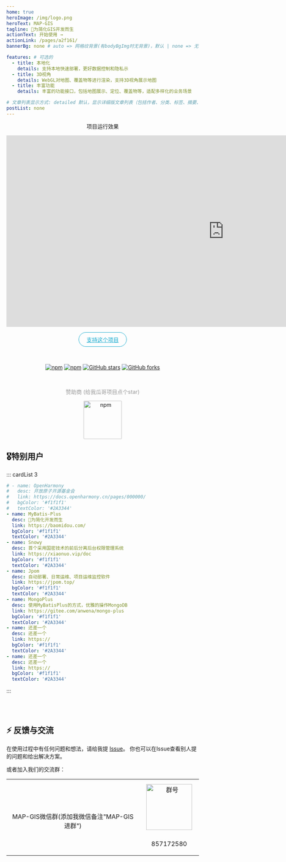 ```yaml
---
home: true
heroImage: /img/logo.png
heroText: MAP-GIS
tagline: 🚀为简化GIS开发而生
actionText: 开始使用 →
actionLink: /pages/a2f161/
bannerBg: none # auto => 网格纹背景(有bodyBgImg时无背景)，默认 | none => 无 | '大图地址' | background: 自定义背景样式       提示：如发现文本颜色不适应你的背景时可以到palette.styl修改$bannerTextColor变量

features: # 可选的
  - title: 本地化
    details: 支持本地快速部署，更好数据控制和隐私示
  - title: 3D视角
    details: WebGL对地图、覆盖物等进行渲染，支持3D视角展示地图
  - title: 丰富功能
    details: 丰富的功能接口，包括地图展示、定位、覆盖物等，适配多样化的业务场景

# 文章列表显示方式: detailed 默认，显示详细版文章列表（包括作者、分类、标签、摘要、分页等）| simple => 显示简约版文章列表（仅标题和日期）| none 不显示文章列表
postList: none
---
```

<p>
	<p align="center">项目运行效果</p>
    <iframe width="1138px"  height="500px"   frameborder="no" scrolling="no" allowtransparency="yes"src="https://lbs.baidu.com/jsdemo/demo/webgl2_1.htm">
    </iframe>
</p>

<p align="center">
  <a class="become-sponsor" href="/pages/1b12ed/">支持这个项目</a>
</p>

<style>
.become-sponsor {
  padding: 8px 20px;
  display: inline-block;
  color: #11a8cd;
  border-radius: 30px;
  box-sizing: border-box;
  border: 1px solid #11a8cd;
}
</style>




<br/>
<p align="center">
      <a href="https://github.com/fuce1314/MAP-GIS" target="_blank">
<img src="https://img.shields.io/npm/v/vuepress-theme-vdoing" alt="npm" class="no-zoom"></a>
	<a href="https://github.com/fuce1314/MAP-GIS" target="_blank"><img src="https://img.shields.io/npm/dt/vuepress-theme-vdoing" alt="npm" class="no-zoom"></a>
      <a href="https://github.com/fuce1314/MAP-GIS" target="_blank"><img src='https://img.shields.io/github/stars/xugaoyi/vuepress-theme-vdoing' alt='GitHub stars' class="no-zoom"></a>
      <a href="https://github.com/fuce1314/MAP-GIS" target="_blank"><img src='https://img.shields.io/github/forks/xugaoyi/vuepress-theme-vdoing' alt='GitHub forks' class="no-zoom"></a>
</p>




<br/>
<p align="center" style="color: #999;">
  赞助商 (给我瓜哥项目点个star)
</p>
<p align="center">
  <a href="https://easy-dotnet.com/" target="_blank"><img src="https://easy-dotnet.com/img/logo.png" alt="npm" class="no-zoom" style="width: 100px;border-radius: 2px;"></a>
</p>

## 🎖特别用户
::: cardList 3
```yaml
# - name: OpenHarmony
#   desc: 开放原子开源基金会
#   link: https://docs.openharmony.cn/pages/000000/
#   bgColor: '#f1f1f1'
#   textColor: '#2A3344'
- name: MyBatis-Plus
  desc: 🚀为简化开发而生
  link: https://baomidou.com/
  bgColor: '#f1f1f1'
  textColor: '#2A3344'
- name: Snowy
  desc: 首个采用国密技术的前后分离后台权限管理系统
  link: https://xiaonuo.vip/doc
  bgColor: '#f1f1f1'
  textColor: '#2A3344'
- name: Jpom
  desc: 自动部署、日常运维、项目运维监控软件
  link: https://jpom.top/
  bgColor: '#f1f1f1'
  textColor: '#2A3344'
- name: MongoPlus
  desc: 使用MyBatisPlus的方式，优雅的操作MongoDB
  link: https://gitee.com/anwena/mongo-plus
  bgColor: '#f1f1f1'
  textColor: '#2A3344'
- name: 还差一个
  desc: 还差一个
  link: https://
  bgColor: '#f1f1f1'
  textColor: '#2A3344'
- name: 还差一个
  desc: 还差一个
  link: https://
  bgColor: '#f1f1f1'
  textColor: '#2A3344'

```
:::

<br/>



<!-- ## ⚡️未来...

::: tip
期待 [VuePress v2.0](https://github.com/vuepress/vuepress-next) 以及 [VitePress](https://github.com/vuejs/vitepress) 的正式发布...

届时，VuePress 1.x 编译慢的缺点将得到极大的改善。我将会视情况把主题升级至 VuePress v2.0 或 VitePress。还希望大家多多 [:sparkling_heart:支持](/pages/1b12ed/) 哟，持续关注吧~
::: -->

<br/>


## ⚡ 反馈与交流

在使用过程中有任何问题和想法，请给我提 [Issue](https://github.com/fuce1314/MAP-GIS/issues)。
你也可以在Issue查看别人提的问题和给出解决方案。

或者加入我们的交流群：

<table>
  <tbody>
    <tr>
      <td align="center" valign="middle">
        <img :src="$withBase('/img/qrcode/wxq.png')"  class="no-zoom" style="width:120px;margin: 10px;">
        <p>MAP-GIS微信群(添加我微信备注"MAP-GIS进群")</p>
      </td>
      <td align="center" valign="middle">
        <img :src="$withBase('/img/qrcode/qqq.jpg')" alt="群号" class="no-zoom" style="width:120px;margin: 10px;">
        <p>857172580</p>
      </td>
    </tr>
  </tbody>
</table>


<!-- AD -->

<div class="wwads-cn wwads-horizontal page-wwads" data-id="136"></div>
<style>
  .page-wwads{
    width:100%!important;
    min-height: 0;
    margin: 0;
  }
  .page-wwads .wwads-img img{
    width:80px!important;
  }
  .page-wwads .wwads-poweredby{
    width: 40px;
    position: absolute;
    right: 25px;
    bottom: 3px;
  }
  .wwads-content .wwads-text, .page-wwads .wwads-text{
    height: 100%;
    padding-top: 5px;
    display: block;
  }
</style>
